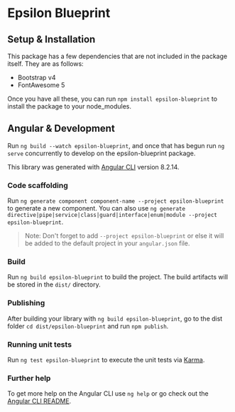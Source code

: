 # Epsilon Blueprint

## Setup & Installation

This package has a few dependencies that are not included in the package itself. They are as follows:

- Bootstrap v4
- FontAwesome 5

Once you have all these, you can run `npm install epsilon-blueprint` to install the package to your node_modules.

## Angular & Development

Run `ng build --watch epsilon-blueprint`, and once that has begun run `ng serve` concurrently to develop on the epsilon-blueprint package.

This library was generated with [Angular CLI](https://github.com/angular/angular-cli) version 8.2.14.

### Code scaffolding

Run `ng generate component component-name --project epsilon-blueprint` to generate a new component. You can also use `ng generate directive|pipe|service|class|guard|interface|enum|module --project epsilon-blueprint`.
> Note: Don't forget to add `--project epsilon-blueprint` or else it will be added to the default project in your `angular.json` file. 

### Build

Run `ng build epsilon-blueprint` to build the project. The build artifacts will be stored in the `dist/` directory.

### Publishing

After building your library with `ng build epsilon-blueprint`, go to the dist folder `cd dist/epsilon-blueprint` and run `npm publish`.

### Running unit tests

Run `ng test epsilon-blueprint` to execute the unit tests via [Karma](https://karma-runner.github.io).

### Further help

To get more help on the Angular CLI use `ng help` or go check out the [Angular CLI README](https://github.com/angular/angular-cli/blob/master/README.md).
